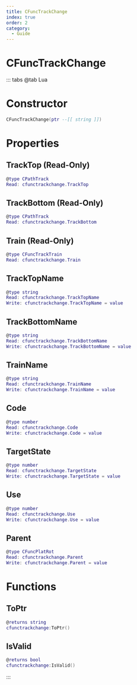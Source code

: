 ```yaml
---
title: CFuncTrackChange
index: true
order: 2
category:
  - Guide
---
```


# CFuncTrackChange

::: tabs
@tab Lua
# Constructor
```lua
CFuncTrackChange(ptr --[[ string ]])
```
# Properties
## TrackTop (Read-Only)
```lua
@type CPathTrack
Read: cfunctrackchange.TrackTop
```
## TrackBottom (Read-Only)
```lua
@type CPathTrack
Read: cfunctrackchange.TrackBottom
```
## Train (Read-Only)
```lua
@type CFuncTrackTrain
Read: cfunctrackchange.Train
```
## TrackTopName 
```lua
@type string
Read: cfunctrackchange.TrackTopName
Write: cfunctrackchange.TrackTopName = value
```
## TrackBottomName 
```lua
@type string
Read: cfunctrackchange.TrackBottomName
Write: cfunctrackchange.TrackBottomName = value
```
## TrainName 
```lua
@type string
Read: cfunctrackchange.TrainName
Write: cfunctrackchange.TrainName = value
```
## Code 
```lua
@type number
Read: cfunctrackchange.Code
Write: cfunctrackchange.Code = value
```
## TargetState 
```lua
@type number
Read: cfunctrackchange.TargetState
Write: cfunctrackchange.TargetState = value
```
## Use 
```lua
@type number
Read: cfunctrackchange.Use
Write: cfunctrackchange.Use = value
```
## Parent 
```lua
@type CFuncPlatRot
Read: cfunctrackchange.Parent
Write: cfunctrackchange.Parent = value
```
# Functions
## ToPtr
```lua
@returns string
cfunctrackchange:ToPtr()
```
## IsValid
```lua
@returns bool
cfunctrackchange:IsValid()
```

:::